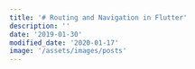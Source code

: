 ```yaml
---
title: '# Routing and Navigation in Flutter'
description: ''
date: '2019-01-30'
modified_date: '2020-01-17'
image: '/assets/images/posts'
---
```

